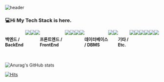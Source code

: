 ![header](https://capsule-render.vercel.app/api?type=waving&color=_hexcode&height=200&section=header&text=Nayeon's%20gitHub&fontSize=30)

### 💻Hi My Tech Stack is here.
<div style="display:flex; flex-direction:row;">
    <h4 class="heading-element" dir="auto">백엔드 / BackEnd</h4>
    <img src="https://img.shields.io/badge/Java-007396?style=flat-square&logo=Java&logoColor=white" style="max-width: 100%;">
    <img src="https://img.shields.io/badge/Spring-6DB33F?style=for-the-badge&logo=spring&logoColor=white"> 
    <img src="https://img.shields.io/badge/Spring Boot-6DB33F?style=for-the-badge&logo=spring boot&logoColor=white"> 
    <br>
    <h4 class="heading-element" dir="auto">프론트엔드 / FrontEnd</h4>
    <img src="https://img.shields.io/badge/html5-E34F26?style=flat-square&logo=html5&logoColor=white"> 
    <img src="https://img.shields.io/badge/css-1572B6?style=flat-square&logo=css3&logoColor=white"> 
    <img src="https://img.shields.io/badge/javascript-F7DF1E?style=flat-square&logo=javascript&logoColor=black"> 
    <img src="https://img.shields.io/badge/react-61DAFB?style=flat-square&logo=react&logoColor=black"> 
    <br>
    <h4 class="heading-element" dir="auto">데이터베이스 / DBMS</h4>
    <img src="https://img.shields.io/badge/oracle-F80000?style=for-the-badge&logo=oracle&logoColor=white"> 
    <img src="https://img.shields.io/badge/mysql-4479A1?style=for-the-badge&logo=mysql&logoColor=white"> 
    <br>
    <h4 class="heading-element" dir="auto">기타 / Etc.</h4>
    <img src="https://img.shields.io/badge/GitHub-181717?style=for-the-badge&logo=GitHub&amp;logoColor=white"> 
    <img src="https://img.shields.io/badge/linux-FCC624?style=for-the-badge&logo=linux&logoColor=black"> 
    <img src="https://img.shields.io/badge/apache tomcat-F8DC75?style=for-the-badge&logo=apachetomcat&logoColor=black">
    <img src="https://img.shields.io/badge/Amazon AWS-232F3E?style=for-the-badge&logo=amazon aws&logoColor=white"> 
    <br>
    <img src="https://img.shields.io/badge/Kotlin-7F52FF?style=flat-square&logo=kotlin&logoColor=white">
    <img src="https://img.shields.io/badge/Andoid Studio-3DDC84?style=flat-square&logo=android studio&logoColor=white">
    <br>
</div><br>
</div>


![Anurag's GitHub stats](https://github-readme-stats.vercel.app/api?username=kibilotus&show_icons=true&theme=tokyonight)

[![Hits](https://hits.seeyoufarm.com/api/count/incr/badge.svg?url=https%3A%2F%2Fgithub.com%2Fkibilotus%2Fhit-counter&count_bg=%23F393DB&title_bg=%23272727&icon=&icon_color=%23E7E7E7&title=hits&edge_flat=false)](https://hits.seeyoufarm.com)
